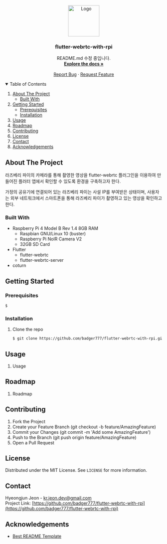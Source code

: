 <!-- PROJECT LOGO -->
<br />
<p align="center">
  <a href="https://github.com/badger777/flutter-webrtc-with-rpi">
    <img src="readme_media/.png" alt="Logo" width="100" height="100">
  </a>

  <h3 align="center">flutter-webrtc-with-rpi</h3>

  <p align="center">
    README.md 수정 중입니다.
    <br />
    <a href="https://github.com/badger777/flutter-webrtc-with-rpi"><strong>Explore the docs »</strong></a>
    <br />
    <br />
    <a href="https://github.com/badger777/flutter-webrtc-with-rpi/issues">Report Bug</a>
    ·
    <a href="https://github.com/badger777/flutter-webrtc-with-rpi/pulls">Request Feature</a>
  </p>
</p>

<!-- TABLE OF CONTENTS -->
<details open="open">
  <summary>Table of Contents</summary>
  <ol>
    <li>
      <a href="#about-the-project">About The Project</a>
      <ul>
        <li><a href="#built-with">Built With</a></li>
      </ul>
    </li>
    <li>
      <a href="#getting-started">Getting Started</a>
      <ul>
        <li><a href="#prerequisites">Prerequisites</a></li>
        <li><a href="#installation">Installation</a></li>
      </ul>
    </li>
    <li><a href="#usage">Usage</a></li>
    <li><a href="#roadmap">Roadmap</a></li>
    <li><a href="#contributing">Contributing</a></li>
    <li><a href="#license">License</a></li>
    <li><a href="#contact">Contact</a></li>
    <li><a href="#acknowledgements">Acknowledgements</a></li>
  </ol>
</details>

<!-- ABOUT THE PROJECT -->
## About The Project

라즈베리 파이의 카메라를 통해 촬영한 영상을 flutter-webrtc 플러그인을 이용하여 만들어진 플러터 앱에서 확인할 수 있도록 환경을 구축하고자 한다.  

가정의 공유기에 연결되어 있는 라즈베리 파이는 사설 IP를 부여받은 상태이며, 사용자는 외부 네트워크에서 스마트폰을 통해 라즈베리 파이가 촬영하고 있는 영상을 확인하고 한다.

### Built With

* Raspberry Pi 4 Model B Rev 1.4 8GB RAM
  * Raspbian GNU/Linux 10 (buster)
  * Raspberry Pi NoIR Camera V2
  * 32GB SD Card
* Flutter
  * flutter-webrtc
  * flutter-webrtc-server
* coturn

<!-- GETTING STARTED -->
## Getting Started

### Prerequisites

```bash
$ 
```
### Installation

1. Clone the repo
   ```bash
   $ git clone https://github.com/badger777/flutter-webrtc-with-rpi.git
   ```

<!-- Usage -->
## Usage

1. Usage

<!-- Roadmap -->
## Roadmap

1. Roadmap

<!-- CONTRIBUTING -->
## Contributing

1. Fork the Project
2. Create your Feature Branch (git checkout -b feature/AmazingFeature)
3. Commit your Changes (git commit -m 'Add some AmazingFeature')
4. Push to the Branch (git push origin feature/AmazingFeature)
5. Open a Pull Request

<!-- LICENSE -->
## License

Distributed under the MIT License. See `LICENSE` for more information.

<!-- CONTACT -->
## Contact

Hyeongjun Jeon - kr.jeon.dev@gmail.com  
Project Link: [https://github.com/badger777/flutter-webrtc-with-rpi](https://github.com/badger777/flutter-webrtc-with-rpi)  

<!-- ACKNOWLEDGEMENTS -->
## Acknowledgements

* [Best README Template](https://github.com/othneildrew/Best-README-Template)